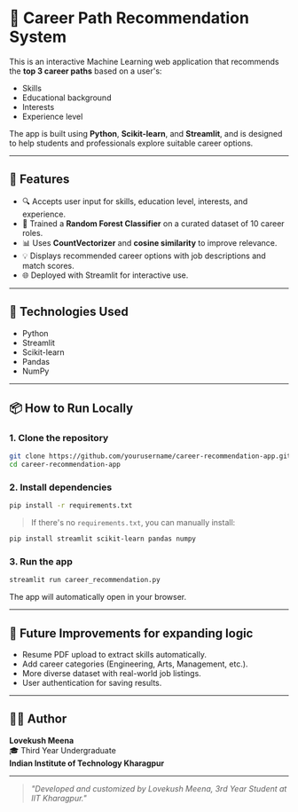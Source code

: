 # 💼 Career Path Recommendation System

This is an interactive Machine Learning web application that recommends the **top 3 career paths** based on a user's:
- Skills
- Educational background
- Interests
- Experience level

The app is built using **Python**, **Scikit-learn**, and **Streamlit**, and is designed to help students and professionals explore suitable career options.

---

## 🚀 Features

- 🔍 Accepts user input for skills, education level, interests, and experience.
- 🧠 Trained a **Random Forest Classifier** on a curated dataset of 10 career roles.
- 📊 Uses **CountVectorizer** and **cosine similarity** to improve relevance.
- 💡 Displays recommended career options with job descriptions and match scores.
- 🌐 Deployed with Streamlit for interactive use.

---

## 🧰 Technologies Used

- Python
- Streamlit
- Scikit-learn
- Pandas
- NumPy

---

## 📦 How to Run Locally

### 1. Clone the repository
```bash
git clone https://github.com/yourusername/career-recommendation-app.git
cd career-recommendation-app
```

### 2. Install dependencies
```bash
pip install -r requirements.txt
```
> If there's no `requirements.txt`, you can manually install:
```bash
pip install streamlit scikit-learn pandas numpy
```

### 3. Run the app
```bash
streamlit run career_recommendation.py
```

The app will automatically open in your browser.

---

## 🌟 Future Improvements for expanding logic

- Resume PDF upload to extract skills automatically.
- Add career categories (Engineering, Arts, Management, etc.).
- More diverse dataset with real-world job listings.
- User authentication for saving results.

---

## 🙋‍♂️ Author

**Lovekush Meena**  
🎓 Third Year Undergraduate  
**Indian Institute of Technology Kharagpur**  

---


> *"Developed and customized by Lovekush Meena, 3rd Year Student at IIT Kharagpur."*
